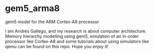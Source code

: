 gem5_arma8
==========

gem5 model for the ARM Cortex-A8 processor

I am Andrés Gallego, and my research is about computer architecture. Memory hierarchy modelling using gem5, emulation of an in-order processor like Cortex-A8 and some tutorials about using simulators like qemu can be found on this repo. Hope you enjoy it! 
